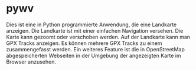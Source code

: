 # pywv
Dies ist eine in Python programmierte Anwendung, die eine Landkarte anzeigen.
Die Landkarte ist mit einer einfachen Navigation versehen.
Die Karte kann gezoomt oder verschoben werden.
Auf der Landkarte kann man GPX Tracks anzeigen.
Es können mehrere GPX Tracks zu einem zusammengefasst werden.
Ein weiteres Feature ist die in OpenStreetMap abgespeicherten Webseiten in der Umgebung der angezeigten Karte im Browser anzusehen.
